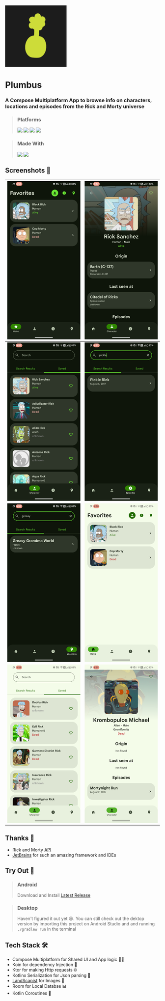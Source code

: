 ![](fastlane/metadata/android/en-US/images/icon200x200.png)

# Plumbus

### A Compose Multiplatform App to browse info on characters, locations and episodes from the Rick and Morty universe 

> ### Platforms
> [<img src="https://ziadoua.github.io/m3-Markdown-Badges/badges/Android/android2.svg">]()
> [<img src="https://ziadoua.github.io/m3-Markdown-Badges/badges/Windows/windows2.svg">]()
> [<img src="https://ziadoua.github.io/m3-Markdown-Badges/badges/macOS/macos3.svg">]()
> [<img src="https://ziadoua.github.io/m3-Markdown-Badges/badges/Linux/linux2.svg">]()

> ### Made With
> [<img src="https://ziadoua.github.io/m3-Markdown-Badges/badges/AndroidStudio/androidstudio2.svg">]()
> [<img src="https://ziadoua.github.io/m3-Markdown-Badges/badges/Kotlin/kotlin1.svg">]()

## Screenshots 📱

| ![1](fastlane/metadata/android/en-US/images/phoneScreenshots/1.png) | ![2](fastlane/metadata/android/en-US/images/phoneScreenshots/2.png) |
|:-------------------------------------------------------------------:|:-------------------------------------------------------------------:|
| ![3](fastlane/metadata/android/en-US/images/phoneScreenshots/3.png) | ![6](fastlane/metadata/android/en-US/images/phoneScreenshots/4.png) |
| ![4](fastlane/metadata/android/en-US/images/phoneScreenshots/5.png) | ![7](fastlane/metadata/android/en-US/images/phoneScreenshots/6.png) |
| ![5](fastlane/metadata/android/en-US/images/phoneScreenshots/7.png) | ![8](fastlane/metadata/android/en-US/images/phoneScreenshots/8.png) |

## Thanks 🙏

- Rick and Morty [API](https://rickandmortyapi.com/)
- [JetBrains](https://www.jetbrains.com/compose-multiplatform/) for such an amazing framework and IDEs 

## Try Out 🔧

> ### Android 
> Download and Install [Latest Release](https://github.com/shub39/Plumbus/releases)

> ### Desktop
> Haven't figured it out yet 😃.
> You can still check out the dektop version by importing this project on Android Studio and and running `./gradlew run` in the terminal 

## Tech Stack 🛠️

- Compose Multiplatform for Shared UI and App logic 🧑‍💻
- Koin for dependency Injection 💉
- Ktor for making Http requests 🌐
- Kotlinx Serialization for Json parsing 📄
- [LandScapist]() for Images 🌆
- Room for Local Databse 📊
- Kotlin Coroutines 🌴